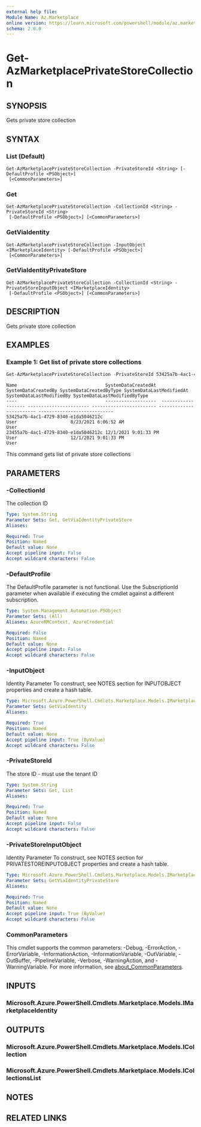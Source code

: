 ```yaml
---
external help file:
Module Name: Az.Marketplace
online version: https://learn.microsoft.com/powershell/module/az.marketplace/get-azmarketplaceprivatestorecollection
schema: 2.0.0
---
```


# Get-AzMarketplacePrivateStoreCollection

## SYNOPSIS
Gets private store collection

## SYNTAX

### List (Default)
```
Get-AzMarketplacePrivateStoreCollection -PrivateStoreId <String> [-DefaultProfile <PSObject>]
 [<CommonParameters>]
```

### Get
```
Get-AzMarketplacePrivateStoreCollection -CollectionId <String> -PrivateStoreId <String>
 [-DefaultProfile <PSObject>] [<CommonParameters>]
```

### GetViaIdentity
```
Get-AzMarketplacePrivateStoreCollection -InputObject <IMarketplaceIdentity> [-DefaultProfile <PSObject>]
 [<CommonParameters>]
```

### GetViaIdentityPrivateStore
```
Get-AzMarketplacePrivateStoreCollection -CollectionId <String> -PrivateStoreInputObject <IMarketplaceIdentity>
 [-DefaultProfile <PSObject>] [<CommonParameters>]
```

## DESCRIPTION
Gets private store collection

## EXAMPLES

### Example 1: Get list of private store collections
```powershell
Get-AzMarketplacePrivateStoreCollection -PrivateStoreId 53425a7b-4ac1-4729-8340-e1da5046212c
```

```output
Name                                 SystemDataCreatedAt  SystemDataCreatedBy SystemDataCreatedByType SystemDataLastModifiedAt SystemDataLastModifiedBy SystemDataLastModifiedByType
----                                 -------------------  ------------------- ----------------------- ------------------------ ------------------------ ----------------------------
53425a7b-4ac1-4729-8340-e1da5046212c                                          User                    8/23/2021 6:06:52 AM                              User
23455a7b-4ac1-4729-8340-e1da5046212c 12/1/2021 9:01:33 PM                     User                    12/1/2021 9:01:33 PM                              User

```

This command gets list of private store collections

## PARAMETERS

### -CollectionId
The collection ID

```yaml
Type: System.String
Parameter Sets: Get, GetViaIdentityPrivateStore
Aliases:

Required: True
Position: Named
Default value: None
Accept pipeline input: False
Accept wildcard characters: False
```

### -DefaultProfile
The DefaultProfile parameter is not functional.
Use the SubscriptionId parameter when available if executing the cmdlet against a different subscription.

```yaml
Type: System.Management.Automation.PSObject
Parameter Sets: (All)
Aliases: AzureRMContext, AzureCredential

Required: False
Position: Named
Default value: None
Accept pipeline input: False
Accept wildcard characters: False
```

### -InputObject
Identity Parameter
To construct, see NOTES section for INPUTOBJECT properties and create a hash table.

```yaml
Type: Microsoft.Azure.PowerShell.Cmdlets.Marketplace.Models.IMarketplaceIdentity
Parameter Sets: GetViaIdentity
Aliases:

Required: True
Position: Named
Default value: None
Accept pipeline input: True (ByValue)
Accept wildcard characters: False
```

### -PrivateStoreId
The store ID - must use the tenant ID

```yaml
Type: System.String
Parameter Sets: Get, List
Aliases:

Required: True
Position: Named
Default value: None
Accept pipeline input: False
Accept wildcard characters: False
```

### -PrivateStoreInputObject
Identity Parameter
To construct, see NOTES section for PRIVATESTOREINPUTOBJECT properties and create a hash table.

```yaml
Type: Microsoft.Azure.PowerShell.Cmdlets.Marketplace.Models.IMarketplaceIdentity
Parameter Sets: GetViaIdentityPrivateStore
Aliases:

Required: True
Position: Named
Default value: None
Accept pipeline input: True (ByValue)
Accept wildcard characters: False
```

### CommonParameters
This cmdlet supports the common parameters: -Debug, -ErrorAction, -ErrorVariable, -InformationAction, -InformationVariable, -OutVariable, -OutBuffer, -PipelineVariable, -Verbose, -WarningAction, and -WarningVariable. For more information, see [about_CommonParameters](http://go.microsoft.com/fwlink/?LinkID=113216).

## INPUTS

### Microsoft.Azure.PowerShell.Cmdlets.Marketplace.Models.IMarketplaceIdentity

## OUTPUTS

### Microsoft.Azure.PowerShell.Cmdlets.Marketplace.Models.ICollection

### Microsoft.Azure.PowerShell.Cmdlets.Marketplace.Models.ICollectionsList

## NOTES

## RELATED LINKS

